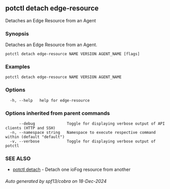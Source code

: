 ## potctl detach edge-resource

Detaches an Edge Resource from an Agent

### Synopsis

Detaches an Edge Resource from an Agent.

```
potctl detach edge-resource NAME VERSION AGENT_NAME [flags]
```

### Examples

```
potctl detach edge-resource NAME VERSION AGENT_NAME
```

### Options

```
  -h, --help   help for edge-resource
```

### Options inherited from parent commands

```
      --debug              Toggle for displaying verbose output of API clients (HTTP and SSH)
  -n, --namespace string   Namespace to execute respective command within (default "default")
  -v, --verbose            Toggle for displaying verbose output of potctl
```

### SEE ALSO

* [potctl detach](potctl_detach.md)	 - Detach one ioFog resource from another

###### Auto generated by spf13/cobra on 18-Dec-2024
